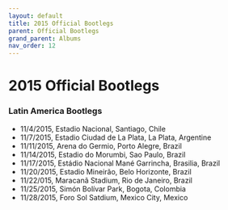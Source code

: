 ```yaml
---
layout: default
title: 2015 Official Bootlegs
parent: Official Bootlegs
grand_parent: Albums
nav_order: 12
---
```


# 2015 Official Bootlegs

### Latin America Bootlegs

- 11/4/2015, Estadio Nacional, Santiago, Chile
- 11/7/2015, Estadio Ciudad de La Plata, La Plata, Argentine
- 11/11/2015, Arena do Germio, Porto Alegre, Brazil
- 11/14/2015, Estadio do Morumbi, Sao Paulo, Brazil
- 11/17/2015, Estádio Nacional Mané Garrincha, Brasilia, Brazil
- 11/20/2015, Estadio Mineirão, Belo Horizonte, Brazil
- 11/22/015, Maracanã Stadium, Rio de Janeiro, Brazil
- 11/25/2015, Simón Bolívar Park, Bogota, Colombia
- 11/28/2015, Foro Sol Satdium, Mexico City, Mexico